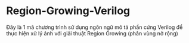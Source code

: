 # Region-Growing-Verilog
Đây là 1 mã chương trình sử dụng ngôn ngữ mô tả phần cứng Verilog để thực hiện xử lý ảnh với giải thuật Region Growing (phân vùng nở rộng)

